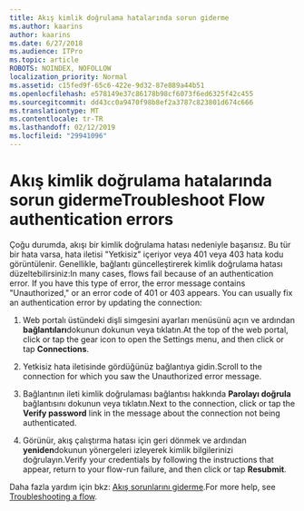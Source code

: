 ```yaml
---
title: Akış kimlik doğrulama hatalarında sorun giderme
ms.author: kaarins
author: kaarins
ms.date: 6/27/2018
ms.audience: ITPro
ms.topic: article
ROBOTS: NOINDEX, NOFOLLOW
localization_priority: Normal
ms.assetid: c15fed9f-65c6-422e-9d32-87e889a44b51
ms.openlocfilehash: e578149e37c86178b98cf6073f6ed6325f42c455
ms.sourcegitcommit: dd43cc0a9470f98b8ef2a3787c823801d674c666
ms.translationtype: MT
ms.contentlocale: tr-TR
ms.lasthandoff: 02/12/2019
ms.locfileid: "29941096"
---
```

# <a name="troubleshoot-flow-authentication-errors"></a><span data-ttu-id="c3bc8-102">Akış kimlik doğrulama hatalarında sorun giderme</span><span class="sxs-lookup"><span data-stu-id="c3bc8-102">Troubleshoot Flow authentication errors</span></span>

<span data-ttu-id="c3bc8-p101">Çoğu durumda, akışı bir kimlik doğrulama hatası nedeniyle başarısız. Bu tür bir hata varsa, hata iletisi "Yetkisiz" içeriyor veya 401 veya 403 hata kodu görüntülenir. Genellikle, bağlantı güncelleştirerek kimlik doğrulama hatası düzeltebilirsiniz:</span><span class="sxs-lookup"><span data-stu-id="c3bc8-p101">In many cases, flows fail because of an authentication error. If you have this type of error, the error message contains "Unauthorized," or an error code of 401 or 403 appears. You can usually fix an authentication error by updating the connection:</span></span>
  
1. <span data-ttu-id="c3bc8-106">Web portalı üstündeki dişli simgesini ayarları menüsünü açın ve ardından **bağlantıları**dokunun dokunun veya tıklatın.</span><span class="sxs-lookup"><span data-stu-id="c3bc8-106">At the top of the web portal, click or tap the gear icon to open the Settings menu, and then click or tap **Connections**.</span></span>
    
2. <span data-ttu-id="c3bc8-107">Yetkisiz hata iletisinde gördüğünüz bağlantıya gidin.</span><span class="sxs-lookup"><span data-stu-id="c3bc8-107">Scroll to the connection for which you saw the Unauthorized error message.</span></span>
    
3. <span data-ttu-id="c3bc8-108">Bağlantının ileti kimlik doğrulaması bağlantısı hakkında **Parolayı doğrula** bağlantısını dokunun veya tıklatın.</span><span class="sxs-lookup"><span data-stu-id="c3bc8-108">Next to the connection, click or tap the **Verify password** link in the message about the connection not being authenticated.</span></span> 
    
4. <span data-ttu-id="c3bc8-109">Görünür, akış çalıştırma hatası için geri dönmek ve ardından **yeniden**dokunun yönergeleri izleyerek kimlik bilgilerinizi doğrulayın.</span><span class="sxs-lookup"><span data-stu-id="c3bc8-109">Verify your credentials by following the instructions that appear, return to your flow-run failure, and then click or tap **Resubmit**.</span></span>
    
<span data-ttu-id="c3bc8-110">Daha fazla yardım için bkz: [Akış sorunlarını giderme](https://go.microsoft.com/fwlink/?linkid=872110).</span><span class="sxs-lookup"><span data-stu-id="c3bc8-110">For more help, see [Troubleshooting a flow](https://go.microsoft.com/fwlink/?linkid=872110).</span></span>
  


